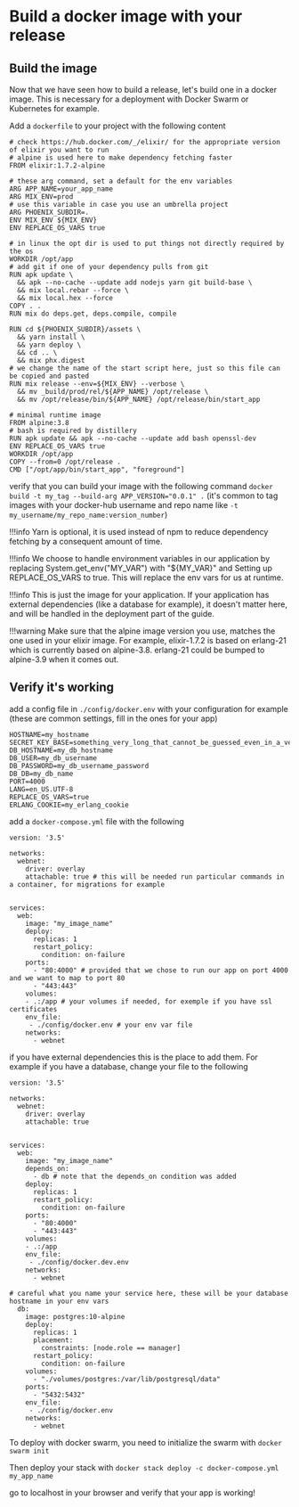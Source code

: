 # Build a docker image with your release

## Build the image

Now that we have seen how to build a release, let's build one in a docker image. This is necessary for a deployment with Docker Swarm or Kubernetes for example.

Add a `dockerfile` to your project with the following content

```docker
# check https://hub.docker.com/_/elixir/ for the appropriate version of elixir you want to run
# alpine is used here to make dependency fetching faster
FROM elixir:1.7.2-alpine

# these arg command, set a default for the env variables
ARG APP_NAME=your_app_name
ARG MIX_ENV=prod
# use this variable in case you use an umbrella project
ARG PHOENIX_SUBDIR=.
ENV MIX_ENV ${MIX_ENV}
ENV REPLACE_OS_VARS true

# in linux the opt dir is used to put things not directly required by the os
WORKDIR /opt/app
# add git if one of your dependency pulls from git
RUN apk update \
  && apk --no-cache --update add nodejs yarn git build-base \
  && mix local.rebar --force \
  && mix local.hex --force
COPY . .
RUN mix do deps.get, deps.compile, compile

RUN cd ${PHOENIX_SUBDIR}/assets \
  && yarn install \
  && yarn deploy \
  && cd .. \
  && mix phx.digest
# we change the name of the start script here, just so this file can be copied and pasted
RUN mix release --env=${MIX_ENV} --verbose \
  && mv _build/prod/rel/${APP_NAME} /opt/release \
  && mv /opt/release/bin/${APP_NAME} /opt/release/bin/start_app

# minimal runtime image
FROM alpine:3.8
# bash is required by distillery
RUN apk update && apk --no-cache --update add bash openssl-dev
ENV REPLACE_OS_VARS true
WORKDIR /opt/app
COPY --from=0 /opt/release .
CMD ["/opt/app/bin/start_app", "foreground"]
```

verify that you can build your image with the following command
`docker build -t my_tag --build-arg APP_VERSION="0.0.1" .`
(it's common to tag images with your docker-hub username and repo name like `-t my_username/my_repo_name:version_number`)

!!!info
    Yarn is optional, it is used instead of npm to reduce dependency fetching by a consequent amount of time.

!!!info
    We choose to handle environment variables in our application by replacing System.get_env("MY_VAR") with "${MY_VAR}" and Setting up REPLACE_OS_VARS to true. This will replace the env vars for us at runtime.

!!!info
    This is just the image for your application. If your application has external dependencies (like a database for example), it doesn't matter here, and will be handled in the deployment part of the guide.

!!!warning
    Make sure that the alpine image version you use, matches the one used in your elixir image. For example, elixir-1.7.2 is based on erlang-21 which is currently based on alpine-3.8. erlang-21 could be bumped to alpine-3.9 when it comes out.

## Verify it's working

add a config file in `./config/docker.env` with your configuration for example (these are common settings, fill in the ones for your app)

```Shell
HOSTNAME=my_hostname
SECRET_KEY_BASE=something_very_long_that_cannot_be_guessed_even_in_a_very_long_time
DB_HOSTNAME=my_db_hostname
DB_USER=my_db_username
DB_PASSWORD=my_db_username_password
DB_DB=my_db_name
PORT=4000
LANG=en_US.UTF-8
REPLACE_OS_VARS=true
ERLANG_COOKIE=my_erlang_cookie
```

add a `docker-compose.yml` file with the following

```docker
version: '3.5'

networks:
  webnet:
    driver: overlay
    attachable: true # this will be needed run particular commands in a container, for migrations for example


services:
  web:
    image: "my_image_name"
    deploy:
      replicas: 1
      restart_policy:
        condition: on-failure
    ports:
      - "80:4000" # provided that we chose to run our app on port 4000 and we want to map to port 80
      - "443:443"
    volumes:
    - .:/app # your volumes if needed, for exemple if you have ssl certificates
    env_file:
     - ./config/docker.env # your env var file
    networks:
      - webnet
```

if you have external dependencies this is the place to add them. For example if you have a database, change your file to the following

```docker
version: '3.5'

networks:
  webnet:
    driver: overlay
    attachable: true


services:
  web:
    image: "my_image_name"
    depends_on:
      - db # note that the depends_on condition was added
    deploy:
      replicas: 1
      restart_policy:
        condition: on-failure
    ports:
      - "80:4000"
      - "443:443"
    volumes:
    - .:/app
    env_file:
     - ./config/docker.dev.env
    networks:
      - webnet

# careful what you name your service here, these will be your database hostname in your env vars
  db:
    image: postgres:10-alpine
    deploy:
      replicas: 1
      placement:
        constraints: [node.role == manager]
      restart_policy:
        condition: on-failure
    volumes:
      - "./volumes/postgres:/var/lib/postgresql/data"
    ports:
      - "5432:5432"
    env_file:
     - ./config/docker.env
    networks:
      - webnet
```

To deploy with docker swarm, you need to initialize the swarm with
`docker swarm init`

Then deploy your stack with
`docker stack deploy -c docker-compose.yml my_app_name`

go to localhost in your browser and verify that your app is working!
